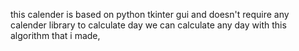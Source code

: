this calender is based on python tkinter gui and doesn't require any calender library to calculate day we can calculate any day with this algorithm that i made,
